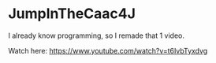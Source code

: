 # JumpInTheCaac4J
I already know programming, so I remade that 1 video.

Watch here: https://www.youtube.com/watch?v=t6IvbTyxdvg
